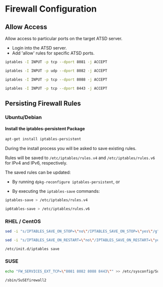 # Firewall Configuration

## Allow Access

Allow access to particular ports on the target ATSD server.

* Login into the ATSD server.
* Add 'allow' rules for specific ATSD ports.

```sh
iptables -I INPUT -p tcp --dport 8081 -j ACCEPT
```

```sh
iptables -I INPUT -p udp --dport 8082 -j ACCEPT
```

```sh
iptables -I INPUT -p tcp --dport 8088 -j ACCEPT
```

```sh
iptables -I INPUT -p tcp --dport 8443 -j ACCEPT
```

## Persisting Firewall Rules

### Ubuntu/Debian

#### Install the iptables-persistent Package

```sh
apt-get install iptables-persistent
```

During the install process you will be asked to save existing rules.

Rules will be saved to `/etc/iptables/rules.v4` and `/etc/iptables/rules.v6` for IPv4 and IPv6, respectively.

The saved rules can be updated:

* By running `dpkg-reconfigure iptables-persistent`, or

* By executing the `iptables-save` commands:

```sh
iptables-save > /etc/iptables/rules.v4
```

```sh
ip6tables-save > /etc/iptables/rules.v6
```

### RHEL / CentOS

```sh
sed -i "s/IPTABLES_SAVE_ON_STOP=\"no\"/IPTABLES_SAVE_ON_STOP=\"yes\"/g" /etc/sysconfig/iptables-config
```

```sh
sed -i "s/IPTABLES_SAVE_ON_RESTART=\"no\"/IPTABLES_SAVE_ON_RESTART=\"yes\"/g" /etc/sysconfig/iptables-config
```

```sh
/etc/init.d/iptables save
```

### SUSE

```sh
echo "FW_SERVICES_EXT_TCP=\"8081 8082 8088 8443\"" >> /etc/sysconfig/SuSEfirewall2
```

```sh
/sbin/SuSEfirewall2
```
